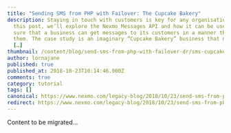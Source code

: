 ```yaml
---
title: "Sending SMS from PHP with Failover: The Cupcake Bakery"
description: Staying in touch with customers is key for any organisation. In
  this post, we’ll explore the Nexmo Messages API and how it can be used to make
  sure that a business can get messages to its customers in a manner that suits
  them. The case study is an imaginary “Cupcake Bakery” business that needs the
  […]
thumbnail: /content/blog/send-sms-from-php-with-failover-dr/sms-cupcake.png
author: lornajane
published: true
published_at: 2018-10-23T10:14:46.000Z
comments: true
category: tutorial
tags: []
canonical: https://www.nexmo.com/legacy-blog/2018/10/23/send-sms-from-php-with-failover-dr
redirect: https://www.nexmo.com/legacy-blog/2018/10/23/send-sms-from-php-with-failover-dr
---
```


Content to be migrated...
